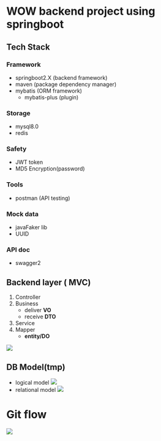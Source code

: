 # WOW backend project using springboot
## Tech Stack
### Framework
* springboot2.X (backend framework)
* maven (package dependency manager)
* mybatis (ORM framework)
  * mybatis-plus (plugin)

### Storage
* mysql8.0
* redis

### Safety
* JWT token
* MD5 Encryption(password)

### Tools
* postman (API testing)

### Mock data
* javaFaker lib
* UUID

### API doc
* swagger2

## Backend layer ( MVC)
1. Controller
3. Business 
    * deliver **VO**
    * receive **DTO**
5. Service
6. Mapper 
    * **entity/DO**

![](https://aleximgzzzz.oss-cn-shanghai.aliyuncs.com/myblog/202204281102198.png)

## DB Model(tmp)
* logical model
![](https://aleximgzzzz.oss-cn-shanghai.aliyuncs.com/lc-python/202204181551813.png)
* relational model
![](https://aleximgzzzz.oss-cn-shanghai.aliyuncs.com/lc-python/202204181555253.png)

# Git flow
![](https://aleximgzzzz.oss-cn-shanghai.aliyuncs.com/myblog/202204281212342.png)


